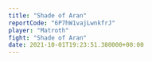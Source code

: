 ```yaml
---
title: "Shade of Aran"
reportCode: "6P7hW1vajLwnkfrJ"
player: "Matroth"
fight: "Shade of Aran"
date: 2021-10-01T19:23:51.380000+00:00
---
```

